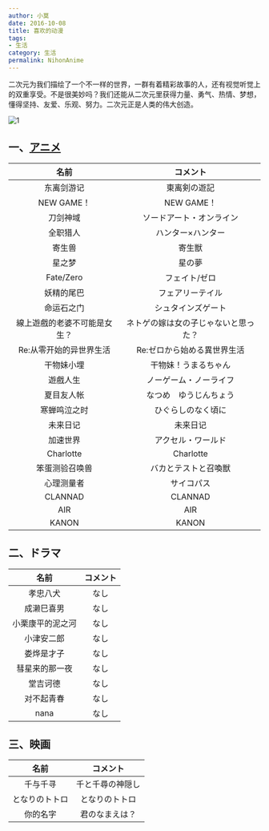 ```yaml
---
author: 小莫
date: 2016-10-08
title: 喜欢的动漫
tags:
- 生活
category: 生活
permalink: NihonAnime
---
```

二次元为我们描绘了一个不一样的世界，一群有着精彩故事的人，还有视觉听觉上的双重享受。不是很美妙吗？我们还能从二次元里获得力量、勇气、热情、梦想，懂得坚持、友爱、乐观、努力。二次元正是人类的伟大创造。
<!-- more -->
![1](http://static.xiaomo.info/images/dongli3.jpg)

## 一、[アニメ](https://zh.moegirl.org)
| 名前 |コメント|
|:-------:|:---------:|
| 东离剑游记 |東离剣の遊記|
| NEW GAME！ | NEW GAME！ |
| 刀剑神域   |ソードアート・オンライン |
| 全职猎人    |ハンター×ハンター |
| 寄生兽 |寄生獣|
| 星之梦 |星の夢|
| Fate/Zero |フェイト/ゼロ|
| 妖精的尾巴 |フェアリーテイル|
| 命运石之门 |シュタインズゲート|
| 線上遊戲的老婆不可能是女生？ |ネトゲの嫁は女の子じゃないと思った？|
| Re:从零开始的异世界生活 |Re:ゼロから始める異世界生活|
| 干物妹小埋|干物妹！うまるちゃん|
| 遊戲人生|ノーゲーム・ノーライフ|
| 夏目友人帐|なつめ　ゆうじんちょう|
| 寒蝉鸣泣之时|ひぐらしのなく頃に|
| 未来日记|未来日记|
| 加速世界|アクセル・ワールド|
| Charlotte|Charlotte|
| 笨蛋测验召唤兽|バカとテストと召喚獣|
| 心理测量者|サイコパス|
| CLANNAD|CLANNAD|
| AIR|AIR|
| KANON|KANON|



## 二、ドラマ
| 名前 |コメント|
|:-------:|:---------:|
| 孝忠八犬 |なし|
| 成濑巳喜男 |なし|
| 小栗康平的泥之河 |なし|
| 小津安二郎 |なし|
| 娄烨是才子 |なし|
| 彗星来的那一夜 |なし|
| 堂吉诃德 |なし|
| 对不起青春 |なし|
| nana |なし|



## 三、映画
| 名前 |コメント|
|:-------:|:---------:|
| 千与千寻 |千と千尋の神隠し|
| となりのトトロ|となりのトトロ|
| 你的名字|君のなまえは？|

